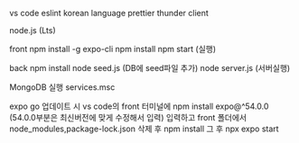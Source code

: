vs code
eslint
korean language
prettier
thunder client

node.js (Lts)

front
npm install -g expo-cli
npm install
npm start (실행)

back
npm install
node seed.js (DB에 seed파일 추가)
node server.js (서버실행)

MongoDB 실행
services.msc

expo go 업데이트 시
vs code의 front 터미널에 
npm install expo@^54.0.0 (54.0.0부분은 최신버전에 맞게 수정해서 입력)
입력하고 front 폴더에서 node_modules,package-lock.json 삭제 후
npm install
그 후 
npx expo start
